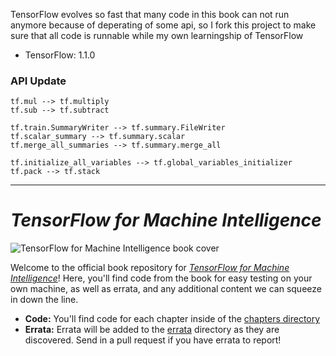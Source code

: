 TensorFlow evolves so fast that many code in this book can not run anymore because of deperating of some api, so I fork this project to make sure that all code is runnable while my own learningship of TensorFlow
* TensorFlow: 1.1.0

### API Update
```
tf.mul --> tf.multiply
tf.sub --> tf.subtract

tf.train.SummaryWriter --> tf.summary.FileWriter
tf.scalar_summary --> tf.summary.scalar
tf.merge_all_summaries --> tf.summary.merge_all

tf.initialize_all_variables --> tf.global_variables_initializer
tf.pack --> tf.stack
```

----------------------------------------------------------------------------------------

# _TensorFlow for Machine Intelligence_

![TensorFlow for Machine Intelligence book cover](img/book_cover.jpg)

Welcome to the official book repository for [_TensorFlow for Machine Intelligence_](https://bleedingedgepress.com/tensor-flow-for-machine-intelligence/)! Here, you'll find code from the book for easy testing on your own machine, as well as errata, and any additional content we can squeeze in down the line.

* **Code:** You'll find code for each chapter inside of the [chapters directory](https://github.com/backstopmedia/tensorflowbook/tree/master/chapters)
* **Errata:** Errata will be added to the [errata](https://github.com/backstopmedia/tensorflowbook/tree/master/errata) directory as they are discovered. Send in a pull request if you have errata to report!


